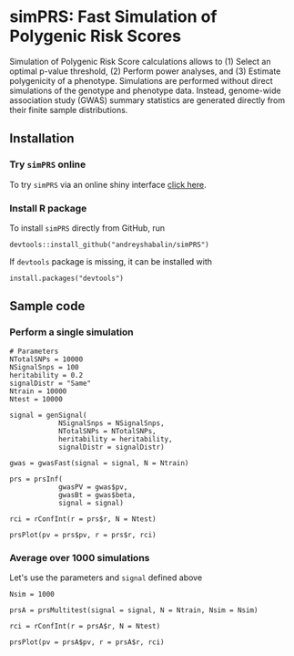 # simPRS: Fast Simulation of Polygenic Risk Scores

Simulation of Polygenic Risk Score calculations allows to 
(1) Select an optimal p-value threshold,
(2) Perform power analyses, and
(3) Estimate polygenicity of a phenotype.
Simulations are performed without direct simulations of the 
genotype and phenotype data. 
Instead, genome-wide association study (GWAS) summary statistics
are generated directly from their finite sample distributions.

## Installation

### Try `simPRS` online

To try `simPRS` via an online shiny interface
[click here](https://andreyshabalin.shinyapps.io/simPRS/).

### Install R package

To install `simPRS` directly from GitHub, run

```
devtools::install_github("andreyshabalin/simPRS")
```

If `devtools` package is missing, it can be installed with

```
install.packages("devtools")
```

## Sample code

### Perform a single simulation

```
# Parameters
NTotalSNPs = 10000
NSignalSnps = 100
heritability = 0.2
signalDistr = "Same"
Ntrain = 10000
Ntest = 10000

signal = genSignal(
            NSignalSnps = NSignalSnps,
            NTotalSNPs = NTotalSNPs,
            heritability = heritability,
            signalDistr = signalDistr)
            
gwas = gwasFast(signal = signal, N = Ntrain)

prs = prsInf(
            gwasPV = gwas$pv,
            gwasBt = gwas$beta,
            signal = signal)

rci = rConfInt(r = prs$r, N = Ntest)

prsPlot(pv = prs$pv, r = prs$r, rci)
```

### Average over 1000 simulations

Let's use the parameters and `signal` defined above

```
Nsim = 1000

prsA = prsMultitest(signal = signal, N = Ntrain, Nsim = Nsim)

rci = rConfInt(r = prsA$r, N = Ntest)

prsPlot(pv = prsA$pv, r = prsA$r, rci)
```